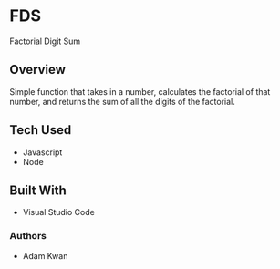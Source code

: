 # FDS

Factorial Digit Sum

## Overview

Simple function that takes in a number, calculates the factorial of that number, and returns the sum of all the digits of the factorial.

## Tech Used

* Javascript
* Node

## Built With

* Visual Studio Code

### Authors

* Adam Kwan